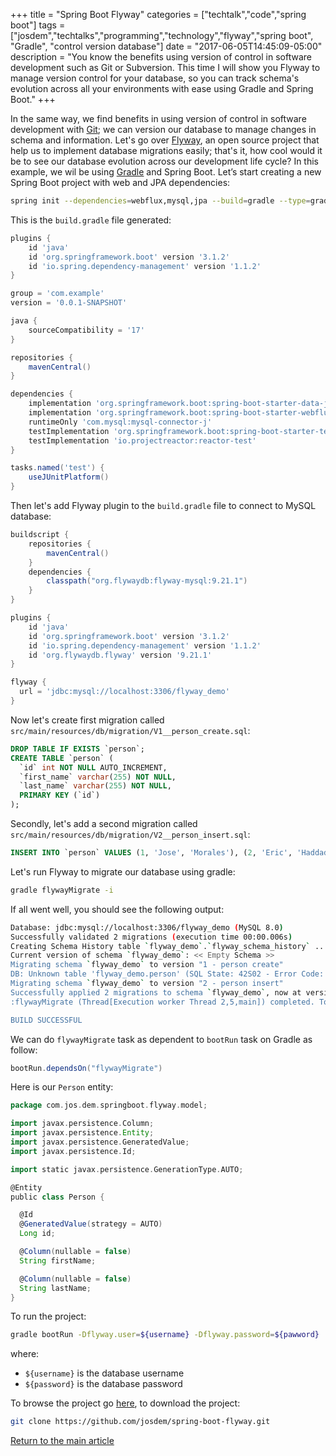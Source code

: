 +++
title = "Spring Boot Flyway"
categories = ["techtalk","code","spring boot"]
tags = ["josdem","techtalks","programming","technology","flyway","spring boot", "Gradle", "control version database"]
date = "2017-06-05T14:45:09-05:00"
description = "You know the benefits using version of control in software development such as Git or Subversion. This time I will show you Flyway to manage version control for your database, so you can track schema's evolution across all your environments with ease using Gradle and Spring Boot."
+++

In the same way, we find benefits in using version of control in software development with [Git](https://git-scm.com/); we can version our database to manage changes in schema and information. Let's go over [Flyway](https://flywaydb.org/), an open source project that help us to implement database migrations easily; that's it, how cool would it be to see our database evolution across our development life cycle? In this example, we wil be using [Gradle](https://gradle.org/) and Spring Boot. Let’s start creating a new Spring Boot project with web and JPA dependencies:

```bash
spring init --dependencies=webflux,mysql,jpa --build=gradle --type=gradle-project --language=java spring-boot-flyway
```

This is the `build.gradle` file generated:

```groovy
plugins {
	id 'java'
	id 'org.springframework.boot' version '3.1.2'
	id 'io.spring.dependency-management' version '1.1.2'
}

group = 'com.example'
version = '0.0.1-SNAPSHOT'

java {
	sourceCompatibility = '17'
}

repositories {
	mavenCentral()
}

dependencies {
	implementation 'org.springframework.boot:spring-boot-starter-data-jpa'
	implementation 'org.springframework.boot:spring-boot-starter-webflux'
	runtimeOnly 'com.mysql:mysql-connector-j'
	testImplementation 'org.springframework.boot:spring-boot-starter-test'
	testImplementation 'io.projectreactor:reactor-test'
}

tasks.named('test') {
	useJUnitPlatform()
}
```

Then let's add Flyway plugin to the `build.gradle` file to connect to MySQL database:

```groovy
buildscript {
    repositories {
        mavenCentral()
    }
    dependencies {
        classpath("org.flywaydb:flyway-mysql:9.21.1")
    }
}

plugins {
    id 'java'
    id 'org.springframework.boot' version '3.1.2'
    id 'io.spring.dependency-management' version '1.1.2'
    id 'org.flywaydb.flyway' version '9.21.1'
}

flyway {
  url = 'jdbc:mysql://localhost:3306/flyway_demo'
}
```

Now let's create first migration called `src/main/resources/db/migration/V1__person_create.sql`:

```sql
DROP TABLE IF EXISTS `person`;
CREATE TABLE `person` (
  `id` int NOT NULL AUTO_INCREMENT,
  `first_name` varchar(255) NOT NULL,
  `last_name` varchar(255) NOT NULL,
  PRIMARY KEY (`id`)
);
```

Secondly, let's add a second migration called `src/main/resources/db/migration/V2__person_insert.sql`:

```sql
INSERT INTO `person` VALUES (1, 'Jose', 'Morales'), (2, 'Eric', 'Haddad')
```

Let's run Flyway to migrate our database using gradle:

```bash
gradle flywayMigrate -i
```

If all went well, you should see the following output:

```bash
Database: jdbc:mysql://localhost:3306/flyway_demo (MySQL 8.0)
Successfully validated 2 migrations (execution time 00:00.006s)
Creating Schema History table `flyway_demo`.`flyway_schema_history` ...
Current version of schema `flyway_demo`: << Empty Schema >>
Migrating schema `flyway_demo` to version "1 - person create"
DB: Unknown table 'flyway_demo.person' (SQL State: 42S02 - Error Code: 1051)
Migrating schema `flyway_demo` to version "2 - person insert"
Successfully applied 2 migrations to schema `flyway_demo`, now at version v2 (execution time 00:00.085s)
:flywayMigrate (Thread[Execution worker Thread 2,5,main]) completed. Took 0.865 secs.

BUILD SUCCESSFUL
```

We can do `flywayMigrate` task as dependent to `bootRun` task on Gradle as follow:

```groovy
bootRun.dependsOn("flywayMigrate")
```

Here is our `Person` entity:

```groovy
package com.jos.dem.springboot.flyway.model;

import javax.persistence.Column;
import javax.persistence.Entity;
import javax.persistence.GeneratedValue;
import javax.persistence.Id;

import static javax.persistence.GenerationType.AUTO;

@Entity
public class Person {

  @Id
  @GeneratedValue(strategy = AUTO)
  Long id;

  @Column(nullable = false)
  String firstName;

  @Column(nullable = false)
  String lastName;
}
```

To run the project:

```bash
gradle bootRun -Dflyway.user=${username} -Dflyway.password=${pawword}
```

where:

- `${username}` is the database username
- `${password}` is the database password


To browse the project go [here](https://github.com/josdem/spring-boot-flyway), to download the project:

```bash
git clone https://github.com/josdem/spring-boot-flyway.git
```



[Return to the main article](/techtalk/spring#Spring_Boot)
